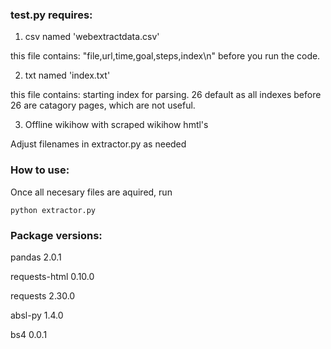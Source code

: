 ### test.py requires: 

1. csv named 'webextractdata.csv' 

this file contains: "file,url,time,goal,steps,index\n" before you run the code. 

2. txt named 'index.txt' 

this file contains: starting index for parsing. 26 default as all indexes before 26 are catagory pages, which are not useful. 

3. Offline wikihow with scraped wikihow hmtl's 

Adjust filenames in extractor.py as needed

### How to use: 

Once all necesary files are aquired, run 

```
python extractor.py
```

### Package versions: 

pandas                   2.0.1

requests-html            0.10.0

requests                 2.30.0

absl-py                  1.4.0

bs4                      0.0.1

